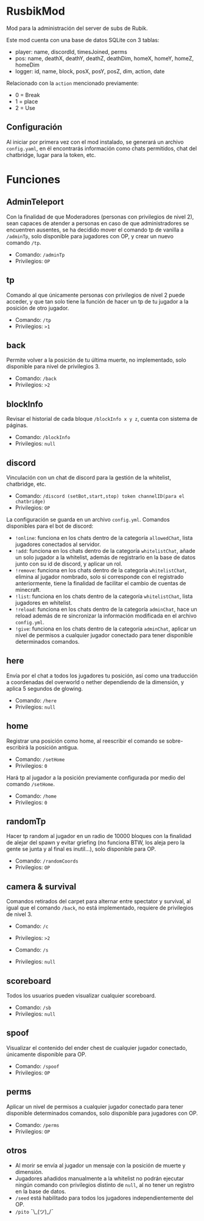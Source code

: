 # RusbikMod
Mod para la administración del server de subs de Rubik.

Este mod cuenta con una base de datos SQLite con 3 tablas:
* player: name, discordId, timesJoined, perms
* pos: name, deathX, deathY, deathZ, deathDim, homeX, homeY, homeZ, homeDim
* logger: id, name, block, posX, posY, posZ, dim, action, date

Relacionado con la `action` mencionado previamente:
* 0 = Break
* 1 = place
* 2 = Use

## Configuración
Al iniciar por primera vez con el mod instalado, se generará un archivo `config.yaml`, en él encontrarás información como chats permitidos, chat del chatbridge, lugar para la token, etc.

# Funciones

## AdminTeleport
Con la finalidad de que Moderadores (personas con privilegios de nivel 2), sean capaces de atender a personas en caso de que administradores se encuentren ausentes, se ha decidido mover el comando tp de vanilla a `/adminTp`, solo disponible para jugadores con OP, y crear un nuevo comando `/tp`.
* Comando: `/adminTp`
* Privilegios: `OP`

## tp
Comando al que únicamente personas con privilegios de nivel 2 puede acceder, y que tan solo tiene la función de hacer un tp de tu jugador a la posición de otro jugador.
* Comando: `/tp`
* Privilegios: `>1`

## back
Permite volver a la posición de tu última muerte, no implementado, solo disponible para nivel de privilegios 3.
* Comando: `/back`
* Privilegios: `>2`

## blockInfo
Revisar el historial de cada bloque `/blockInfo x y z`, cuenta con sistema de páginas.
* Comando: `/blockInfo`
* Privilegios: `null`

## discord
Vinculación con un chat de discord para la gestión de la whitelist, chatbridge, etc.
* Comando: `/discord (setBot,start,stop) token channelID(para el chatbridge)`
* Privilegios: `OP`

La configuración se guarda en un archivo `config.yml`.
Comandos disponibles para el bot de discord:
* `!online`: funciona en los chats dentro de la categoría `allowedChat`, lista jugadores conectados al servidor.
* `!add`: funciona en los chats dentro de la categoría `whitelistChat`, añade un solo jugador a la whitelist, además de registrarlo en la base de datos junto con su id de discord, y aplicar un rol.
* `!remove`: funciona en los chats dentro de la categoría `whitelistChat`, elimina al jugador nombrado, solo si corresponde con el registrado anteriormente, tiene la finalidad de facilitar el cambio de cuentas de minecraft.
* `!list`: funciona en los chats dentro de la categoría `whitelistChat`, lista jugadores en whitelist.
* `!reload`: funciona en los chats dentro de la categoría `adminChat`, hace un reload además de re sincronizar la información modificada en el archivo `config.yml`.
* `!give`: funciona en los chats dentro de la categoría `adminChat`, aplicar un nivel de permisos a cualquier jugador conectado para tener disponible determinados comandos.

## here
Envía por el chat a todos los jugadores tu posición, así como una traducción a coordenadas del overworld o nether dependiendo de la dimensión, y aplica 5 segundos de glowing.
* Comando: `/here`
* Privilegios: `null`

## home
Registrar una posición como home, al reescribir el comando se sobre-escribirá la posición antigua.
* Comando: `/setHome`
* Privilegios: `0`

Hará tp al jugador a la posición previamente configurada por medio del comando `/setHome`.
* Comando: `/home`
* Privilegios: `0`

## randomTp
Hacer tp random al jugador en un radio de 10000 bloques con la finalidad de alejar del spawn y evitar griefing (no funciona BTW, los aleja pero la gente se junta y al final es inutil...), solo disponible para OP.
* Comando: `/randomCoords`
* Privilegios: `OP`

## camera & survival
Comandos retirados del carpet para alternar entre spectator y survival, al igual que el comando `/back`, no está implementado, requiere de privilegios de nivel 3.
* Comando: `/c`
* Privilegios: `>2`

* Comando: `/s`
* Privilegios: `null`

## scoreboard
Todos los usuarios pueden visualizar cualquier scoreboard.
* Comando: `/sb`
* Privilegios: `null`

## spoof
Visualizar el contenido del ender chest de cualquier jugador conectado, únicamente disponible para OP.
* Comando: `/spoof`
* Privilegios: `OP`

## perms
Aplicar un nivel de permisos a cualquier jugador conectado para tener disponible determinados comandos, solo disponible para jugadores con OP.
* Comando: `/perms`
* Privilegios: `OP`

## otros
* Al morir se envía al jugador un mensaje con la posición de muerte y dimensión.
* Jugadores añadidos manualmente a la whitelist no podrán ejecutar ningún comando con privilegios distinto de `null`, al no tener un registro en la base de datos.
* `/seed` está habilitado para todos los jugadores independientemente del OP.
* `/pito` ¯\\\_(ツ)_/¯
